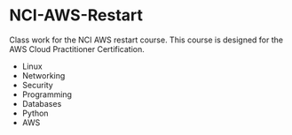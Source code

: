 # NCI-AWS-Restart
Class work for the NCI AWS restart course. This course is designed for the AWS Cloud Practitioner Certification. 
* Linux
* Networking
* Security
* Programming
* Databases
* Python
* AWS
